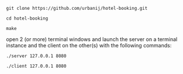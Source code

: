 `git clone https://github.com/urbanij/hotel-booking.git`

`cd hotel-booking`

`make`

open 2 (or more) terminal windows and launch the server on
a terminal instance and the client on the other(s) with the following commands:

`./server 127.0.0.1 8080`

`./client 127.0.0.1 8080`
